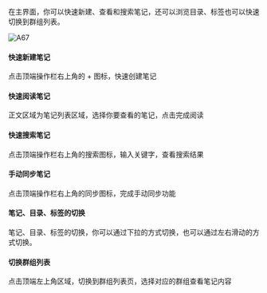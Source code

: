 在主界面，你可以快速新建、查看和搜索笔记，还可以浏览目录、标签也可以快速切换到群组列表。


![A67](A67.png)

#### 快速新建笔记

点击顶端操作栏右上角的 + 图标，快速创建笔记


#### 快速阅读笔记

正文区域为笔记列表区域，选择你要查看的笔记，点击完成阅读


#### 快速搜索笔记

点击顶端操作栏右上角的搜索图标，输入关键字，查看搜索结果


#### 手动同步笔记
点击顶端操作栏右上角的同步图标，完成手动同步功能

#### 笔记、目录、标签的切换

笔记、目录、标签的切换，你可以通过下拉的方式切换，也可以通过左右滑动的方式切换。


#### 切换群组列表

点击顶端左上角区域，切换到群组列表页，选择对应的群组查看笔记内容

